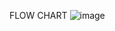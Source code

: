 FLOW CHART
![image](https://github.com/user-attachments/assets/7d43c046-bf1c-4556-8ae5-e4819d0bac43)
